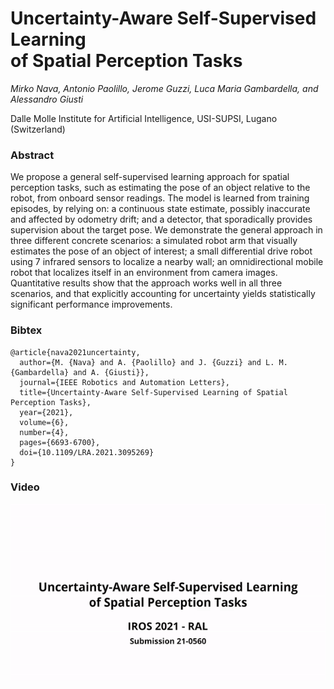 # Uncertainty-Aware Self-Supervised Learning <br> of Spatial Perception Tasks

*Mirko Nava, Antonio Paolillo, Jerome Guzzi, Luca Maria Gambardella, and Alessandro Giusti*

Dalle Molle Institute for Artificial Intelligence, USI-SUPSI, Lugano (Switzerland)

### Abstract
We propose a general self-supervised learning approach for spatial perception tasks, such as estimating the pose of an object relative to the robot, from onboard sensor readings.
The model is learned from training episodes, by relying on: a continuous state estimate, possibly inaccurate and affected by odometry drift; and a detector, that sporadically provides supervision about the target pose.  We demonstrate the general approach in three different concrete scenarios: a simulated robot arm that visually estimates the pose of an object of interest; a small differential drive robot using 7 infrared sensors to localize a nearby wall; an omnidirectional mobile robot that localizes itself in an environment from camera images. Quantitative results show that the approach works well in all three scenarios, and that explicitly accounting for uncertainty yields statistically significant performance improvements.


### Bibtex

```properties
@article{nava2021uncertainty,
  author={M. {Nava} and A. {Paolillo} and J. {Guzzi} and L. M. {Gambardella} and A. {Giusti}},
  journal={IEEE Robotics and Automation Letters}, 
  title={Uncertainty-Aware Self-Supervised Learning of Spatial Perception Tasks}, 
  year={2021},
  volume={6},
  number={4},
  pages={6693-6700},
  doi={10.1109/LRA.2021.3095269}
}
```

### Video
[![Uncertainty-Aware Self-Supervised Learning of Spatial Perception Tasks](https://github.com/idsia-robotics/uncertainty-aware-ssl-spatial-perception/blob/main/video/video.gif)](https://youtu.be/A9gpNRDH56E)
